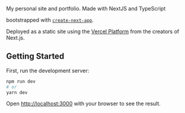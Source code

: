 My personal site and portfolio. Made with NextJS and TypeScript

bootstrapped with [`create-next-app`](https://github.com/vercel/next.js/tree/canary/packages/create-next-app).

Deployed as a static site using the [Vercel Platform](https://vercel.com/new?utm_medium=default-template&filter=next.js&utm_source=create-next-app&utm_campaign=create-next-app-readme) from the creators of Next.js.

## Getting Started

First, run the development server:

```bash
npm run dev
# or
yarn dev
```

Open [http://localhost:3000](http://localhost:3000) with your browser to see the result.
